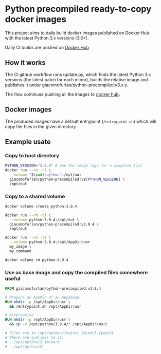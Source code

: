 # Python precompiled ready-to-copy docker images

This project aims to daily build docker images published on Docker Hub with the latest Python 3.x versions (3.6+).

Daily CI builds are pushed on [Docker Hub](https://hub.docker.com/r/giacomofurlan/python-precompiled)

## How it works
The CI github workflow runs update.py, which finds the latest Python 3.x versions (the latest patch for each minor),
builds the relative image and publishes it under giacomofurlan/python-precompiled:v3.x.y.

The flow continues pushing all the images to [docker hub](https://hub.docker.com/r/giacomofurlan/python-precompiled).

## Docker images
The produced images have a default entrypoint (`/entrypoint.sh`) which will copy the files in the given directory

## Example usate

### Copy to host directory

```bash
PYTHON_VERSION="3.9.4" # See the image tags for a complete list
docker run --rm -ti \
  --volume "$(pwd)/python":/opt/out
  giacomofurlan/python-precompiled:v${PYTHON_VERSION} \
  /opt/out
```

### Copy to a shared volume
```bash
docker volume create python-3.9.4

docker run --rm -ti \
  --volume python-3.9.4:/opt/out \
  giacomofurlan/python-precompiled:v3.9.4 \
  /opt/out

docker run --rm -ti \
  --volume python-3.9.4:/opt/AppDir/usr
  my_image \
  my_command

docker volume rm python-3.9.4
```

### Use as base image and copy the compiled files somewhere useful

```Dockerfile
FROM giacomofurlan/python-precompiled:v3.9.4

# Prepare an AppDir of an AppImage
RUN mkdir -p /opt/AppDir/usr \
  && /entrypoint.sh /opt/AppDir/usr

# Alternative
RUN mkdir -p /opt/AppDir/usr \
  && cp -r /opt/python/3.9.4/* /opt/AppDir/usr/

# Files are in /opt/python/{major}.{minor}.{patch}
# There are symlinks to it:
# - /opt/python/3.{minor}
# - /opt/python/3
```
